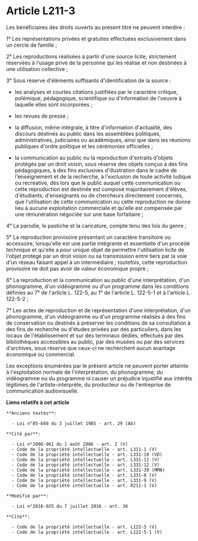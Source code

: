 # Article L211-3

Les bénéficiaires des droits ouverts au présent titre ne peuvent interdire : 

1° Les représentations privées et gratuites effectuées exclusivement dans un cercle de famille ; 

2° Les reproductions réalisées à partir d'une source licite, strictement réservées à l'usage privé de la personne qui les
réalise et non destinées à une utilisation collective ; 

3° Sous réserve d'éléments suffisants d'identification de la source :

- les analyses et courtes citations justifiées par le caractère critique, polémique, pédagogique, scientifique ou
d'information de l'oeuvre à laquelle elles sont incorporées ;

- les revues de presse ;

- la diffusion, même intégrale, à titre d'information d'actualité, des discours destinés au public dans les assemblées
politiques, administratives, judiciaires ou académiques, ainsi que dans les réunions publiques d'ordre politique et les
cérémonies officielles ;

- la communication au public ou la reproduction d'extraits d'objets protégés par un droit voisin, sous réserve des objets
conçus à des fins pédagogiques, à des fins exclusives d'illustration dans le cadre de l'enseignement et de la recherche, à
l'exclusion de toute activité ludique ou récréative, dès lors que le public auquel cette communication ou cette reproduction
est destinée est composé majoritairement d'élèves, d'étudiants, d'enseignants ou de chercheurs directement concernés, que
l'utilisation de cette communication ou cette reproduction ne donne lieu à aucune exploitation commerciale et qu'elle est
compensée par une rémunération négociée sur une base forfaitaire ; 

4° La parodie, le pastiche et la caricature, compte tenu des lois du genre ; 

5° La reproduction provisoire présentant un caractère transitoire ou accessoire, lorsqu'elle est une partie intégrante et
essentielle d'un procédé technique et qu'elle a pour unique objet de permettre l'utilisation licite de l'objet protégé par un
droit voisin ou sa transmission entre tiers par la voie d'un réseau faisant appel à un intermédiaire ; toutefois, cette
reproduction provisoire ne doit pas avoir de valeur économique propre ; 

6° La reproduction et la communication au public d'une interprétation, d'un phonogramme, d'un vidéogramme ou d'un programme
dans les conditions définies au 7° de l'article L. 122-5, au 1° de l'article L. 122-5-1 et à l'article L. 122-5-2 ; 

7° Les actes de reproduction et de représentation d'une interprétation, d'un phonogramme, d'un vidéogramme ou d'un programme
réalisés à des fins de conservation ou destinés à préserver les conditions de sa consultation à des fins de recherche ou
d'études privées par des particuliers, dans les locaux de l'établissement et sur des terminaux dédiés, effectués par des
bibliothèques accessibles au public, par des musées ou par des services d'archives, sous réserve que ceux-ci ne recherchent
aucun avantage économique ou commercial. 

Les exceptions énumérées par le présent article ne peuvent porter atteinte à l'exploitation normale de l'interprétation, du
phonogramme, du vidéogramme ou du programme ni causer un préjudice injustifié aux intérêts légitimes de l'artiste-interprète,
du producteur ou de l'entreprise de communication audiovisuelle.

**Liens relatifs à cet article**

	**Anciens textes**:

	  - Loi n°85-660 du 3 juillet 1985 - art. 29 (Ab)

	**Cité par**:

	  - Loi n°2006-961 du 1 août 2006 - art. 2 (V)
	  - Code de la propriété intellectuelle - art. L311-1 (V)
	  - Code de la propriété intellectuelle - art. L331-10 (VD)
	  - Code de la propriété intellectuelle - art. L331-11 (V)
	  - Code de la propriété intellectuelle - art. L331-12 (V)
	  - Code de la propriété intellectuelle - art. L331-39 (MMN)
	  - Code de la propriété intellectuelle - art. L331-8 (V)
	  - Code de la propriété intellectuelle - art. L331-9 (V)
	  - Code de la propriété intellectuelle - art. R211-1 (V)

	**Modifié par**:

	  - Loi n°2016-925 du 7 juillet 2016 - art. 36

	**Cite**:

	  - Code de la propriété intellectuelle - art. L122-5 (V)
	  - Code de la propriété intellectuelle - art. L122-5-1 (V)
